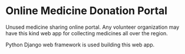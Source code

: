 # Online Medicine Donation Portal
Unused medicine sharing online portal.
Any volunteer organization may have this kind web app for collecting medicines all over the region.

Python Django web framework is used building this web app.

